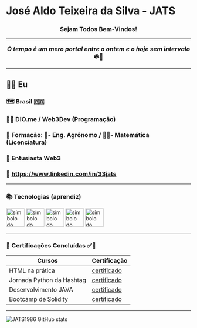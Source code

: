 # José Aldo Teixeira da Silva - JATS

<h3 style="text-align: center;">Sejam Todos Bem-Vindos!</3>

---

<p><em>O tempo é um mero portal entre o ontem e o hoje sem intervalo</em> ☘️🤞</p>

---

## 👨‍💻 Eu

### 🗺 Brasil 🇧🇷

### 👨‍🎓 DIO.me / Web3Dev (Programação)

### 🏫 Formação: 🌱- Eng. Agrônomo / 👨‍🏫- Matemática (Licenciatura)

### 🚀 Entusiasta Web3

### 🔗 https://www.linkedin.com/in/33jats

--- 

### 📚 Tecnologias (aprendiz)

<img src="https://cdn.jsdelivr.net/gh/devicons/devicon@latest/icons/html5/html5-original.svg" alt="símbolo do HTML" width="50px"/> <img src="https://cdn.jsdelivr.net/gh/devicons/devicon@latest/icons/python/python-original.svg" alt="símbolo do Python" width="50px"/> <img src="https://cdn.jsdelivr.net/gh/devicons/devicon@latest/icons/java/java-original.svg" alt="símbolo do JAVA" width="50px"/> <img src="https://cdn.jsdelivr.net/gh/devicons/devicon@latest/icons/rust/rust-original.svg" alt="símbolo do Rust" width="50px"/> <img src="https://cdn.jsdelivr.net/gh/devicons/devicon@latest/icons/solidity/solidity-original.svg" alt="símbolo do Solidity" width="50px"/>

---

### 🔖 Certificações Concluídas ✅👣

| Cursos | Certificação|
| ------ | ----------- |
| HTML na prática | [certificado](https://www.dio.me/certificate/20E83CC7/share) |
| Jornada Python da Hashtag | [certificado](https://www.linkedin.com/posts/33jats_participa%C3%A7%C3%A3o-na-jornada-python-da-hashtag-activity-7196337741561769984-pQW5?utm_source=share&utm_medium=member_desktop) |
| Desenvolvimento JAVA | [certificado](https://www.dio.me/certificate/VNXAAGY9/share) |
| Bootcamp de Solidity | [certificado](https://www.linkedin.com/posts/33jats_certifica%C3%A7%C3%A3o-bootcamp-de-solidity-da-empresa-activity-7072046339311775744-teXE?utm_source=share&utm_medium=member_desktop) |

---

![JATS1986 GitHub stats](https://github-readme-stats.vercel.app/api?username=JATS1986&show_icons=true&theme=radical)

